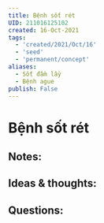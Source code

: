 ```yaml
---
title: Bệnh sốt rét
UID: 211016125102
created: 16-Oct-2021
tags:
  - 'created/2021/Oct/16'
  - 'seed'
  - 'permanent/concept'
aliases:
  - Sốt đầm lầy
  - Bệnh ague
publish: False
---
```

# Bệnh sốt rét

## Notes:


## Ideas & thoughts:

## Questions:

